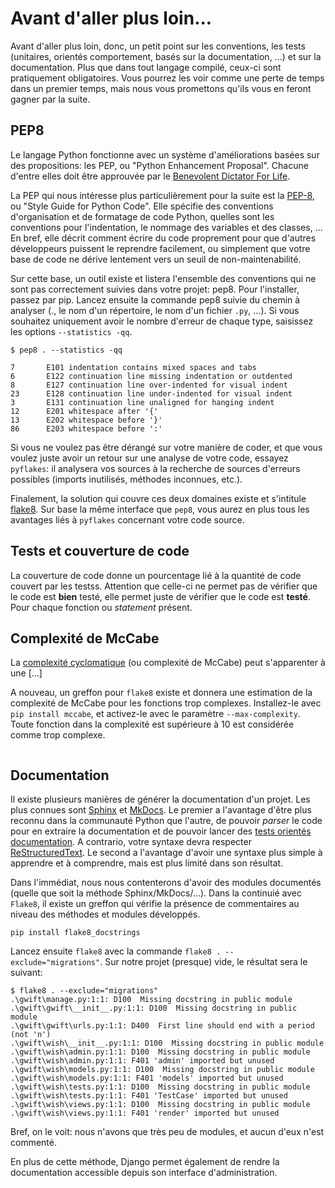 Avant d'aller plus loin...
==========================

Avant d'aller plus loin, donc, un petit point sur les conventions, les tests (unitaires, orientés comportement, basés sur la documentation, ...) et sur la documentation. Plus que dans tout langage compilé, ceux-ci sont pratiquement obligatoires. Vous pourrez les voir comme une perte de temps dans un premier temps, mais nous vous promettons qu'ils vous en feront gagner par la suite.

## PEP8

Le langage Python fonctionne avec un système d'améliorations basées sur des propositions: les PEP, ou "Python Enhancement Proposal". Chacune d'entre elles doit être approuvée par le [Benevolent Dictator For Life](http://fr.wikipedia.org/wiki/Benevolent_Dictator_for_Life).

La PEP qui nous intéresse plus particulièrement pour la suite est la [PEP-8](https://www.python.org/dev/peps/pep-0008/), ou "Style Guide for Python Code". Elle spécifie des conventions d'organisation et de formatage de code Python, quelles sont les conventions pour l'indentation, le nommage des variables et des classes, ... En bref, elle décrit comment écrire du code proprement pour que d'autres développeurs puissent le reprendre facilement, ou simplement que votre base de code ne dérive lentement vers un seuil de non-maintenabilité.

Sur cette base, un outil existe et listera l'ensemble des conventions qui ne sont pas correctement suivies dans votre projet: pep8. Pour l'installer, passez par pip. Lancez ensuite la commande pep8 suivie du chemin à analyser (., le nom d'un répertoire, le nom d'un fichier `.py`, ...). Si vous souhaitez uniquement avoir le nombre d'erreur de chaque type, saisissez les options `--statistics -qq`.

```shell
$ pep8 . --statistics -qq

7       E101 indentation contains mixed spaces and tabs
6       E122 continuation line missing indentation or outdented
8       E127 continuation line over-indented for visual indent
23      E128 continuation line under-indented for visual indent
3       E131 continuation line unaligned for hanging indent
12      E201 whitespace after '{'
13      E202 whitespace before '}'
86      E203 whitespace before ':'
```

Si vous ne voulez pas être dérangé sur votre manière de coder, et que vous voulez juste avoir un retour sur une analyse de votre code, essayez `pyflakes`: il analysera vos sources à la recherche de sources d'erreurs possibles (imports inutilisés, méthodes inconnues, etc.).

Finalement, la solution qui couvre ces deux domaines existe et s'intitule [flake8](https://github.com/PyCQA/flake8). Sur base la même interface que `pep8`, vous aurez en plus tous les avantages liés à `pyflakes` concernant votre code source.

## Tests et couverture de code

La couverture de code donne un pourcentage lié à la quantité de code couvert par les testss.
Attention que celle-ci ne permet pas de vérifier que le code est **bien** testé, elle permet juste de vérifier que le code est **testé**. Pour chaque fonction ou *statement* présent.

## Complexité de McCabe

La [complexité cyclomatique](https://fr.wikipedia.org/wiki/Nombre_cyclomatique) (ou complexité de McCabe) peut s'apparenter à une [...]

A nouveau, un greffon pour `flake8` existe et donnera une estimation de la complexité de McCabe pour les fonctions trop complexes. Installez-le avec `pip install mccabe`, et activez-le avec le paramètre `--max-complexity`. Toute fonction dans la complexité est supérieure à 10 est considérée comme trop complexe.

```shell

```

## Documentation

Il existe plusieurs manières de générer la documentation d'un projet. Les plus connues sont [Sphinx](http://sphinx-doc.org/) et [MkDocs](http://www.mkdocs.org/). Le premier a l'avantage d'être plus reconnu dans la communauté Python que l'autre, de pouvoir *parser* le code pour en extraire la documentation et de pouvoir lancer des [tests orientés documentation](https://duckduckgo.com/?q=documentation+driven+development&t=ffsb). A contrario, votre syntaxe devra respecter [ReStructuredText](https://en.wikipedia.org/wiki/ReStructuredText). Le second a l'avantage d'avoir une syntaxe plus simple à apprendre et à comprendre, mais est plus limité dans son résultat.

Dans l'immédiat, nous nous contenterons d'avoir des modules documentés (quelle que soit la méthode Sphinx/MkDocs/...). Dans la continuié avec `Flake8`, il existe un greffon qui vérifie la présence de commentaires au niveau des méthodes et modules développés.

```shell
pip install flake8_docstrings
```

Lancez ensuite `flake8` avec la commande `flake8 . --exclude="migrations"`. Sur notre projet (presque) vide, le résultat sera le suivant:

```shell
$ flake8 . --exclude="migrations"
.\gwift\manage.py:1:1: D100  Missing docstring in public module
.\gwift\gwift\__init__.py:1:1: D100  Missing docstring in public module
.\gwift\gwift\urls.py:1:1: D400  First line should end with a period (not 'n')
.\gwift\wish\__init__.py:1:1: D100  Missing docstring in public module
.\gwift\wish\admin.py:1:1: D100  Missing docstring in public module
.\gwift\wish\admin.py:1:1: F401 'admin' imported but unused
.\gwift\wish\models.py:1:1: D100  Missing docstring in public module
.\gwift\wish\models.py:1:1: F401 'models' imported but unused
.\gwift\wish\tests.py:1:1: D100  Missing docstring in public module
.\gwift\wish\tests.py:1:1: F401 'TestCase' imported but unused
.\gwift\wish\views.py:1:1: D100  Missing docstring in public module
.\gwift\wish\views.py:1:1: F401 'render' imported but unused
```

Bref, on le voit: nous n'avons que très peu de modules, et aucun d'eux n'est commenté.

En plus de cette méthode, Django permet également de rendre la documentation accessible depuis son interface d'administration.
